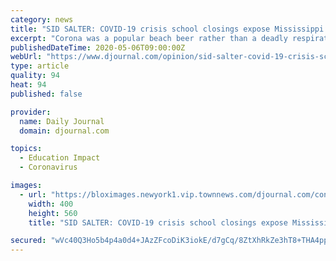 ```yaml
---
category: news
title: "SID SALTER: COVID-19 crisis school closings expose Mississippi’s rural broadband deficiencies"
excerpt: "Corona was a popular beach beer rather than a deadly respiratory virus, and no Mississippian had really ever seriously contemplated a development in which public schools, community colleges"
publishedDateTime: 2020-05-06T09:00:00Z
webUrl: "https://www.djournal.com/opinion/sid-salter-covid-19-crisis-school-closings-expose-mississippi-s-rural-broadband-deficiencies/article_693c8fc0-bcec-5f31-aef6-2f476f0d47e8.html"
type: article
quality: 94
heat: 94
published: false

provider:
  name: Daily Journal
  domain: djournal.com

topics:
  - Education Impact
  - Coronavirus

images:
  - url: "https://bloximages.newyork1.vip.townnews.com/djournal.com/content/tncms/assets/v3/editorial/4/30/4309a815-6168-5045-b70d-410c293c86bb/5d6ed1464986c.image.jpg?resize=400%2C560"
    width: 400
    height: 560
    title: "SID SALTER: COVID-19 crisis school closings expose Mississippi’s rural broadband deficiencies"

secured: "wVc40Q3Ho5b4p4a0d4+JAzZFcoDiK3iokE/d7gCq/8ZtXhRkZe3hT8+THA4ppQRzT70yjWeEu1TXEZHlf8sg+snpON+1+HccSfcBTji/p2S/MVS2WLMEwQX6lBaWZUuzhY90TdM6wpqMh8YPPNTpUn49WU3oCf7ku6hBcUndgKNBWMuwV3e3EtYBY1mg0PuBRIKbAGGDsCKUGzofi73X5CLzfTBWePbJ7UeQU3XtpT80rPBbg8gi5cZq5crHLms9Sq+aFCszU5okMkdMQzhZu5aea2u8/vLjQSwOIcZbPHgQe2L1VrnTbxpLgUf5yTKjOC9AgFl1zsDnpGuDCbM/j5hZzt3HA17LBcBm9kaNEVeoBso652k80mBFLJ/MReFsLj4wxInBu1oZwZRv3PWNA80VSVQI42mwWDGZlGs8/oRLh43hzQfHUs9/Rw9nVfPxV+0rnfjGVpBZj5ZKhl0mRLc1W4UWYUWcW5oKmrHv71Q=;a+2k/CGoDmmZOOGTL4s00g=="
---
```


